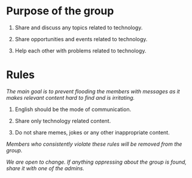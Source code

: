 # Purpose of the group

1. Share and discuss any topics related to technology.

2. Share opportunities and events related to technology. 

3. Help each other with problems related to technology.

# Rules

_The main goal is to prevent flooding the members with messages as it makes relevant content hard to find and is irritating._

1. English should be the mode of communication.

2. Share only technology related content.

3. Do not share memes, jokes or any other inappropriate content.

_Members who consistently violate these rules will be removed from the group._

_We are open to change. If anything oppressing about the group is found, share it with one of the admins._
